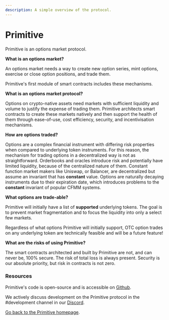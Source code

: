 ```yaml
---
description: A simple overview of the protocol.
---
```


# Primitive

Primitive is an options market protocol.

**What is an options market?**

An options market needs a way to create new option series, mint options, exercise or close option positions, and trade them. 

Primitive's first module of smart contracts includes these mechanisms.

**What is an options market protocol?**

Options on crypto-native assets need markets with sufficient liquidity and volume to justify the expense of trading them. Primitive architects smart contracts to create these markets natively and then support the health of them through ease-of-use, cost efficiency, security, and incentivisation mechanisms. 

**How are options traded?**

Options are a complex financial instrument with differing risk properties when compared to underlying token instruments. For this reason, the mechanism for trading options in a decentralized way is not as straightforward. Orderbooks and oracles introduce risk and potentially have limited liquidity, because of the centralized nature of them. Constant function market makers like Uniswap, or Balancer, are decentralized but assume an invariant that has **constant** value. Options are naturally decaying instruments due to their expiration date, which introduces problems to the **constant** invariant of popular CFMM systems.

**What options are trade-able?**

Primitive will initially have a list of **supported** underlying tokens. The goal is to prevent market fragmentation and to focus the liquidity into only a select few markets.

Regardless of what options Primitive will initially support, OTC option trades on any underlying token are technically feasible and will be a future feature!

**What are the risks of using Primitive?**

The smart contracts architected and built by Primitive are not, and can never be, 100% secure. The risk of total loss is always present. Security is our absolute priority, but risk in contracts is not zero.

### Resources

Primitive's code is open-source and is accessible on [Github](https://github.com/primitivefinance).

We actively discuss development on the Primitive protocol in the \#development channel in our [Discord](https://discord.gg/rzRwJ4K).

[Go back to the Primitive homepage](https://primitive.finance).

